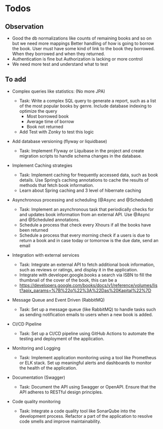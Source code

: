 # Todos

## Observation
- Good the db normalizations like counts of remaining books and so on but we need more mappings
Better handling of how is going to borrow the book. 
User must have some kind of link to the book they borrowed. When they borrowed and when they returned.
- Authentication is fine but Authorization is lacking or more control
- We need more test and understand what to test
## To add

- Complex queries like statistics: (No more JPA)
  -  Task: Write a complex SQL query to generate a report, such as a list of the most popular books by genre. Include database indexing to optimize the query
        - Most borrowed book
        - Average time of borrow
        - Book not returned
  - Add Test with Zonky to test this logic


- Add database versioning (flyway or liquidbase)
  - Task: Implement Flyway or Liquibase in the project and create migration scripts to handle schema changes in the database.
- Implement Caching strategies
  - Task: Implement caching for frequently accessed data, such as book details. Use Spring’s caching annotations to cache the results of methods that fetch book information.
  - Learn about Spring caching and 3 level of hibernate caching
- Asynchronous processing and scheduling (@Async and @Scheduled)
  - Task: Implement an asynchronous task that periodically checks for and updates book information from an external API. Use @Async and @Scheduled annotations.
  - Schedule a process that check every Xhours if all the books have been returned
  - Schedule a process that every morning check if a users is due to return a book and in case today or tomorrow is the due date, send an email
- Integration with external services
  - Task: Integrate an external API to fetch additional book information, such as reviews or ratings, and display it in the application.
  - Integrate with developer.google.books a search via ISBN to fill the thumbnail of the cover of the book, this can be a 
  - https://developers.google.com/books/docs/v1/reference/volumes/list?apix_params=%7B%22q%22%3A%22Das%20Kapital%22%7D
- Message Queue and Event Driven (RabbitMQ)
  - Task: Set up a message queue (like RabbitMQ) to handle tasks such as sending notification emails to users when a new book is added.
- CI/CD Pipeline
  - Task: Set up a CI/CD pipeline using GitHub Actions to automate the testing and deployment of the application.
- Monitoring and Logging
  - Task: Implement application monitoring using a tool like Prometheus or ELK stack. Set up meaningful alerts and dashboards to monitor the health of the application.
- Documentation (Swagger)
  - Task: Document the API using Swagger or OpenAPI. Ensure that the API adheres to RESTful design principles.
- Code quality monitoring
  - Task: Integrate a code quality tool like SonarQube into the development process. Refactor a part of the application to resolve code smells and improve maintainability.

